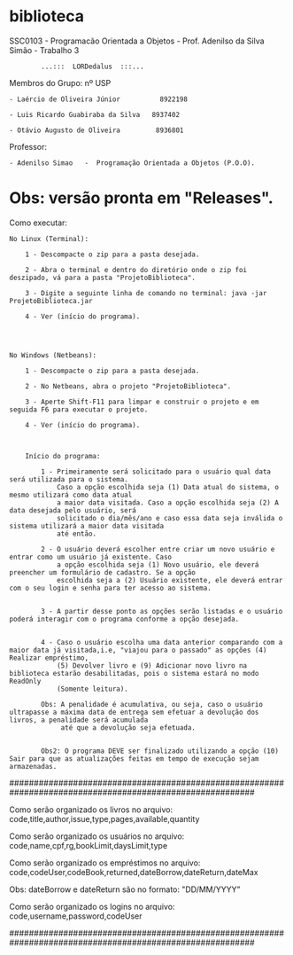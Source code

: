 # biblioteca
SSC0103 - Programacão Orientada a Objetos - Prof. Adenilso da Silva Simão - Trabalho 3



      		...:::	LORDedalus  :::...



Membros do Grupo:				nº USP
				
	- Laércio de Oliveira Júnior		  8922198		
	
	- Luis Ricardo Guabiraba da Silva	8937402
					
	- Otávio Augusto de Oliveira		 8936801

Professor:

	- Adenilso Simao   -  Programação Orientada a Objetos (P.O.O).	
			
# Obs: versão pronta em "Releases".
	
Como executar:

	No Linux (Terminal):
		
		1 - Descompacte o zip para a pasta desejada.

		2 - Abra o terminal e dentro do diretório onde o zip foi deszipado, vá para a pasta "ProjetoBiblioteca".

		3 - Digite a seguinte linha de comando no terminal: java -jar ProjetoBiblioteca.jar
		
		4 - Ver (início do programa).
		
		


	No Windows (Netbeans):

		1 - Descompacte o zip para a pasta desejada.

		2 - No Netbeans, abra o projeto "ProjetoBiblioteca".	
		
		3 - Aperte Shift-F11 para limpar e construir o projeto e em seguida F6 para executar o projeto.
		
		4 - Ver (início do programa).
		


		Início do programa:

			1 - Primeiramente será solicitado para o usuário qual data será utilizada para o sistema.
			    Caso a opção escolhida seja (1) Data atual do sistema, o mesmo utilizará como data atual
			    a maior data visitada. Caso a opção escolhida seja (2) A data desejada pelo usuário, será 
			    solicitado o dia/mês/ano e caso essa data seja inválida o sistema utilizará a maior data visitada
			    até então. 

			2 - O usuário deverá escolher entre criar um novo usuário e entrar como um usuário já existente. Caso
 			    a opção escolhida seja (1) Novo usuário, ele deverá preencher um formulário de cadastro. Se a opção
			    escolhida seja a (2) Usuário existente, ele deverá entrar com o seu login e senha para ter acesso ao sistema.


			3 - A partir desse ponto as opções serão listadas e o usuário poderá interagir com o programa conforme a opção desejada.


			4 - Caso o usuário escolha uma data anterior comparando com a maior data já visitada,i.e, "viajou para o passado" as opções (4) Realizar empréstimo,
			    (5) Devolver livro e (9) Adicionar novo livro na biblioteca estarão desabilitadas, pois o sistema estará no modo ReadOnly
			    (Somente leitura). 			
			
			Obs: A penalidade é acumulativa, ou seja, caso o usuário ultrapasse a máxima data de entrega sem efetuar a devolução dos livros, a penalidade será acumulada
			     até que a devolução seja efetuada.


			Obs2: O programa DEVE ser finalizado utilizando a opção (10) Sair para que as atualizações feitas em tempo de execução sejam armazenadas.	
	
	
##########################################################################################################

Como serão organizado os livros no arquivo:
code,title,author,issue,type,pages,available,quantity



Como serão organizado os usuários no arquivo:
code,name,cpf,rg,bookLimit,daysLimit,type



Como serão organizado os empréstimos no arquivo:
code,codeUser,codeBook,returned,dateBorrow,dateReturn,dateMax

Obs: dateBorrow e dateReturn são no formato: "DD/MM/YYYY"


Como serão organizado os logins no arquivo:
code,username,password,codeUser


##########################################################################################################
